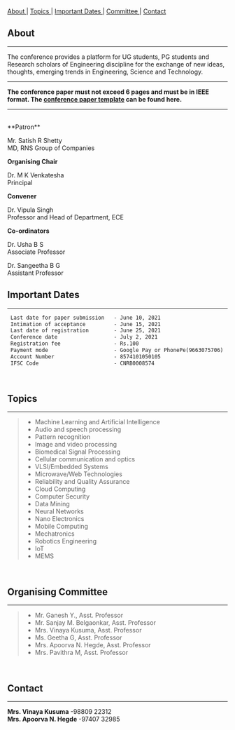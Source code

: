 
<br>

[ About ](#about) | [ Topics ](#topics) | [ Important Dates ](#important-dates) | [ Committee ](#organising-committee) | [ Contact ](#contact)

## About ##
* * *
The conference provides a platform for UG students, PG students and Research scholars of Engineering discipline for the exchange of new ideas, thoughts, emerging trends in Engineering, Science and Technology.
<br/>
* * *
**The conference paper must not exceed 6 pages and must be in IEEE format. The [ conference paper template](https://drive.google.com/file/d/13JA_YettUUV6ZZXjJDL1x_4W6IDEK_zn/view?usp=sharing) can be found here.**
* * *
<br/>
**Patron**

Mr. Satish R Shetty<br />
MD, RNS Group of Companies

**Organising Chair**

Dr. M K Venkatesha<br />
Principal

**Convener**

Dr. Vipula Singh<br />
Professor and Head of Department, ECE

**Co-ordinators**

 Dr. Usha B S<br/>
 Associate Professor

 Dr. Sangeetha B G<br/>
 Assistant Professor
<br/>

## Important Dates ## 
* * *
```markdown
 Last date for paper submission   - June 10, 2021 
 Intimation of acceptance         - June 15, 2021
 Last date of registration        - June 25, 2021
 Conference date                  - July 2, 2021
 Registration fee                 - Rs.100
 Payment mode                     - Google Pay or PhonePe(9663075706)
 Account Number                   - 8574101050105
 IFSC Code                        - CNRB0008574
```
<br/>

## Topics ##
* * *
>- Machine Learning and Artificial Intelligence
>- Audio and speech processing
>- Pattern recognition
>- Image and video processing
>- Biomedical Signal Processing
>- Cellular communication and optics
>- VLSI/Embedded Systems
>- Microwave/Web Technologies
>- Reliability and Quality Assurance
>- Cloud Computing
>- Computer Security
>- Data Mining
>- Neural Networks
>- Nano Electronics
>- Mobile Computing
>- Mechatronics
>- Robotics Engineering
>- IoT
>- MEMS
<br/>

## Organising Committee ##
* * *
>-	Mr. Ganesh Y., Asst. Professor
>-	Mr. Sanjay M. Belgaonkar, Asst. Professor
>-	Mrs. Vinaya Kusuma, Asst. Professor
>-	Ms. Geetha G, Asst. Professor
>-	Mrs. Apoorva N. Hegde, Asst. Professor
>-	Mrs. Pavithra M, Asst. Professor
<br/>

## Contact ##
* * *

 **Mrs. Vinaya Kusuma**         -98809 22312<br/>
 **Mrs. Apoorva N. Hegde**      -97407 32985

